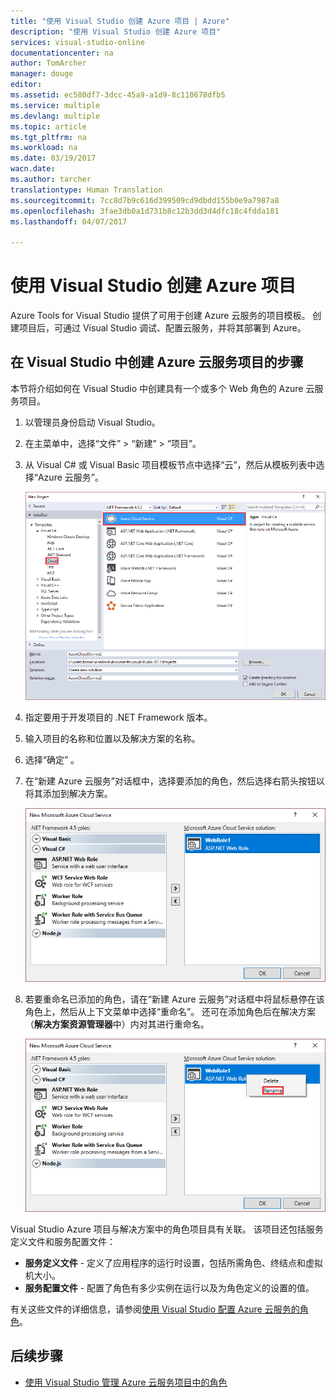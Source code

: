 ```yaml
---
title: "使用 Visual Studio 创建 Azure 项目 | Azure"
description: "使用 Visual Studio 创建 Azure 项目"
services: visual-studio-online
documentationcenter: na
author: TomArcher
manager: douge
editor: 
ms.assetid: ec580df7-3dcc-45a9-a1d9-8c110678dfb5
ms.service: multiple
ms.devlang: multiple
ms.topic: article
ms.tgt_pltfrm: na
ms.workload: na
ms.date: 03/19/2017
wacn.date: 
ms.author: tarcher
translationtype: Human Translation
ms.sourcegitcommit: 7cc8d7b9c616d399509cd9dbdd155b0e9a7987a8
ms.openlocfilehash: 3fae3db0a1d731b8c12b3dd3d4dfc18c4fdda181
ms.lasthandoff: 04/07/2017

---
```


# <a name="creating-an-azure-project-with-visual-studio"></a>使用 Visual Studio 创建 Azure 项目
Azure Tools for Visual Studio 提供了可用于创建 Azure 云服务的项目模板。 创建项目后，可通过 Visual Studio 调试、配置云服务，并将其部署到 Azure。

## <a name="steps-to-create-an-azure-cloud-service-project-in-visual-studio"></a>在 Visual Studio 中创建 Azure 云服务项目的步骤
本节将介绍如何在 Visual Studio 中创建具有一个或多个 Web 角色的 Azure 云服务项目。  

1. 以管理员身份启动 Visual Studio。

1. 在主菜单中，选择“文件” > “新建” > “项目”。

1. 从 Visual C# 或 Visual Basic 项目模板节点中选择“云”，然后从模板列表中选择“Azure 云服务”。

    ![新建 Azure 云服务](./media/vs-azure-tools-azure-project-create/new-project-wizard-for-cloud-service.png)

1. 指定要用于开发项目的 .NET Framework 版本。

1. 输入项目的名称和位置以及解决方案的名称。 

1. 选择“确定” 。

1. 在“新建 Azure 云服务”对话框中，选择要添加的角色，然后选择右箭头按钮以将其添加到解决方案。

    ![选择新的 Azure 云服务角色](./media/vs-azure-tools-azure-project-create/new-cloud-service.png)

1. 若要重命名已添加的角色，请在“新建 Azure 云服务”对话框中将鼠标悬停在该角色上，然后从上下文菜单中选择“重命名”。 还可在添加角色后在解决方案（**解决方案资源管理器**中）内对其进行重命名。

    ![重命名 Azure 云服务角色](./media/vs-azure-tools-azure-project-create/new-cloud-service-rename.png)

Visual Studio Azure 项目与解决方案中的角色项目具有关联。 该项目还包括服务定义文件和服务配置文件：

- **服务定义文件** - 定义了应用程序的运行时设置，包括所需角色、终结点和虚拟机大小。 
- **服务配置文件** - 配置了角色有多少实例在运行以及为角色定义的设置的值。 

有关这些文件的详细信息，请参阅[使用 Visual Studio 配置 Azure 云服务的角色](./vs-azure-tools-configure-roles-for-cloud-service.md)。

## <a name="next-steps"></a>后续步骤
- [使用 Visual Studio 管理 Azure 云服务项目中的角色](./vs-azure-tools-cloud-service-project-managing-roles.md)
